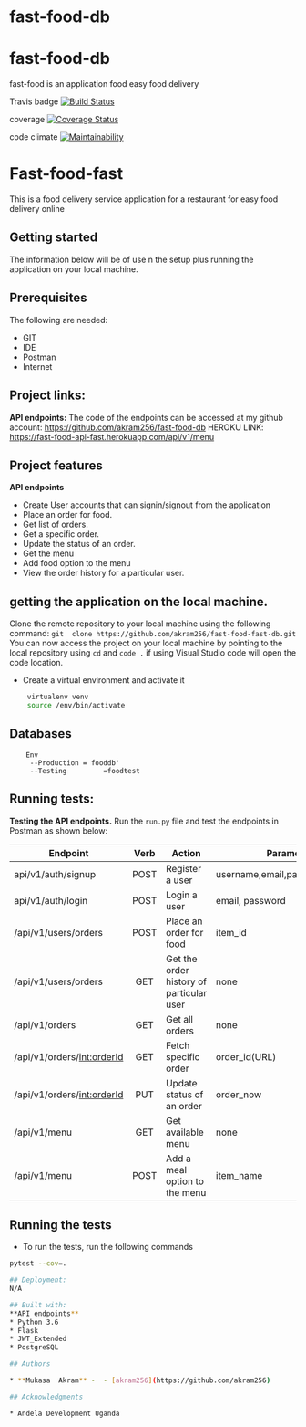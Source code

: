 # fast-food-db

# fast-food-db
fast-food is an application food easy food delivery

Travis badge      [![Build Status](https://travis-ci.org/akram256/fast-food-db.svg?branch=orders)](https://travis-ci.org/akram256/fast-food-db)

coverage          [![Coverage Status](https://coveralls.io/repos/github/akram256/fast-food-db/badge.svg?branch=orders)](https://coveralls.io/github/akram256/fast-food-db?branch=orders)

code climate    [![Maintainability](https://api.codeclimate.com/v1/badges/c154e0d80992384b203b/maintainability)](https://codeclimate.com/github/akram256/fast-food-db/maintainability)





# Fast-food-fast
This is a food delivery service application for a restaurant for easy food delivery online

## Getting started
The information below  will be of use n the setup  plus running  the application on your local machine.

## Prerequisites
The  following are needed:
* GIT
* IDE
* Postman
* Internet


## Project links:
**API endpoints:** The code of the endpoints can be accessed at my github account: https://github.com/akram256/fast-food-db
HEROKU LINK:    https://fast-food-api-fast.herokuapp.com/api/v1/menu

## Project features
**API endpoints**
* Create User accounts that can signin/signout from the application
* Place an order for food.
* Get list of orders.
* Get a specific order.
* Update the status of an order.
* Get the menu
* Add food option to the menu
* View the order history for a particular user.

## getting the application on the local machine.
Clone the remote repository to your local machine using the following command: `git  clone https://github.com/akram256/fast-food-fast-db.git`
You can now access the project on your local machine by pointing to the local repository using `cd` and `code .` 
if using Visual Studio code will open the code location.

- Create a virtual environment and activate it
    ```bash
     virtualenv venv
     source /env/bin/activate

## Databases 
		Env
         --Production = fooddb'
         --Testing         =foodtest

## Running tests:
**Testing the API endpoints.**
Run the `run.py` file and test the endpoints in Postman as shown below:

|     Endpoint                        | Verb          | Action                     |   Parameters     | Privileges |
| ----------------------------------- |:-------------:|  ------------------------- | ----------------- | -----------|
| api/v1/auth/signup                     | POST          | Register a user          | username,email,password,is_admin  | user/admin |
| api/v1/auth/login        | POST           | Login a user          | email, password  | client/admin |
| /api/v1/users/orders        | POST          | Place an order for food          | item_id | client |
| /api/v1/users/orders | GET     | Get the order history of particular user | none  | client |
| /api/v1/orders | GET     | Get all orders | none | admin |
| /api/v1/orders/<int:orderId> | GET     | Fetch specific order | order_id(URL) | admin |
| /api/v1/orders/<int:orderId> | PUT     | Update status of an order | order_now | admin |
| /api/v1/menu | GET     | Get available menu | none  | client/admin |
| /api/v1/menu | POST     | Add a meal option to the menu | item_name | admin |

## Running the tests

- To run the tests, run the following commands

```bash
pytest --cov=.

## Deployment:
N/A

## Built with:
**API endpoints**
* Python 3.6
* Flask
* JWT_Extended
* PostgreSQL

## Authors

* **Mukasa  Akram** -  - [akram256](https://github.com/akram256)

## Acknowledgments

* Andela Development Uganda
